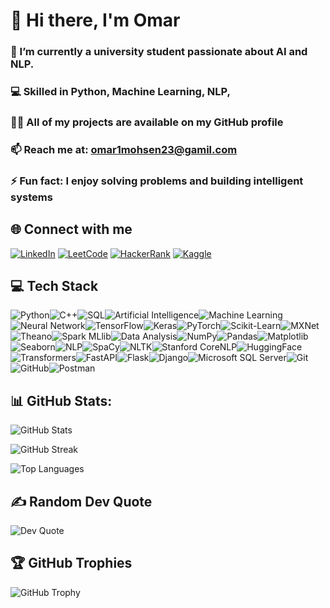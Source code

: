 # 👋 Hi there, I'm Omar
### 🔭 I’m currently a university student passionate about AI and NLP.
### 💻 Skilled in Python, Machine Learning, NLP,
### 👨‍💻 All of my projects are available on my GitHub profile
### 📫 Reach me at: omar1mohsen23@gamil.com
### ⚡ Fun fact: I enjoy solving problems and building intelligent systems


## 🌐 Connect with me
[![LinkedIn](https://img.shields.io/badge/LinkedIn-%230077B5?style=for-the-badge&logo=linkedin&logoColor=white)](linkedin.com/in/omar-mohsen-4356a92b5)
[![LeetCode](https://img.shields.io/badge/LeetCode-FFA116?style=for-the-badge&logo=leetcode&logoColor=black)](https://leetcode.com/u/omar1mohsen23/)
[![HackerRank](https://img.shields.io/badge/HackerRank-2EC866?style=for-the-badge&logo=hackerrank&logoColor=white)](https://www.hackerrank.com/profile/omar1mohsen23)
[![Kaggle](https://img.shields.io/badge/Kaggle-20BEFF?style=for-the-badge&logo=kaggle&logoColor=white)](https://www.kaggle.com/omarmoshen)


## 💻 Tech Stack

![Python](https://img.shields.io/badge/Python-3670A0?style=for-the-badge&logo=python&logoColor=ffd343)![C++](https://img.shields.io/badge/C++-00599C?style=for-the-badge&logo=c%2B%2B&logoColor=white)![SQL](https://img.shields.io/badge/SQL-003B57?style=for-the-badge&logo=sqlite&logoColor=white)![Artificial Intelligence](https://img.shields.io/badge/Artificial_Intelligence-0D47A1?style=for-the-badge&logo=openai&logoColor=white)![Machine Learning](https://img.shields.io/badge/Machine_Learning-FF6F00?style=for-the-badge&logo=probot&logoColor=white)![Neural Network](https://img.shields.io/badge/Neural_Networks-FF1493?style=for-the-badge&logo=python&logoColor=white)![TensorFlow](https://img.shields.io/badge/TensorFlow-FF6F00?style=for-the-badge&logo=tensorflow&logoColor=white)![Keras](https://img.shields.io/badge/Keras-D00000?style=for-the-badge&logo=keras&logoColor=white)![PyTorch](https://img.shields.io/badge/PyTorch-EE4C2C?style=for-the-badge&logo=pytorch&logoColor=white)![Scikit-Learn](https://img.shields.io/badge/Scikit--Learn-F7931E?style=for-the-badge&logo=scikit-learn&logoColor=white)![MXNet](https://img.shields.io/badge/MXNet-4AA0C0?style=for-the-badge&logo=apache&logoColor=white)![Theano](https://img.shields.io/badge/Theano-0000A0?style=for-the-badge&logo=python&logoColor=white)![Spark MLlib](https://img.shields.io/badge/Spark_MLlib-E25A1C?style=for-the-badge&logo=apachespark&logoColor=white)![Data Analysis](https://img.shields.io/badge/Data_Analysis-0A192F?style=for-the-badge&logo=data&logoColor=white)![NumPy](https://img.shields.io/badge/NumPy-013243?style=for-the-badge&logo=numpy&logoColor=white)![Pandas](https://img.shields.io/badge/Pandas-150458?style=for-the-badge&logo=pandas&logoColor=white)![Matplotlib](https://img.shields.io/badge/Matplotlib-007ACC?style=for-the-badge&logo=plotly&logoColor=white)![Seaborn](https://img.shields.io/badge/Seaborn-3776AB?style=for-the-badge&logo=python&logoColor=white)![NLP](https://img.shields.io/badge/NLP-8A2BE2?style=for-the-badge&logo=google&logoColor=white)![SpaCy](https://img.shields.io/badge/SpaCy-00A4EF?style=for-the-badge&logo=python&logoColor=white)![NLTK](https://img.shields.io/badge/NLTK-008080?style=for-the-badge&logo=python&logoColor=white)![Stanford CoreNLP](https://img.shields.io/badge/Stanford_CoreNLP-B7312F?style=for-the-badge&logo=stanforduniversity&logoColor=white)![HuggingFace](https://img.shields.io/badge/HuggingFace-FCC624?style=for-the-badge&logo=huggingface&logoColor=black)![Transformers](https://img.shields.io/badge/Transformers-FF9900?style=for-the-badge&logo=transformers&logoColor=black)![FastAPI](https://img.shields.io/badge/FastAPI-009688?style=for-the-badge&logo=fastapi&logoColor=white)![Flask](https://img.shields.io/badge/Flask-000000?style=for-the-badge&logo=flask&logoColor=white)![Django](https://img.shields.io/badge/Django-092E20?style=for-the-badge&logo=django&logoColor=white)![Microsoft SQL Server](https://img.shields.io/badge/Microsoft_SQL_Server-CC2927?style=for-the-badge&logo=microsoftsqlserver&logoColor=white)![Git](https://img.shields.io/badge/Git-F05032?style=for-the-badge&logo=git&logoColor=white)![GitHub](https://img.shields.io/badge/GitHub-121013?style=for-the-badge&logo=github&logoColor=white)![Postman](https://img.shields.io/badge/Postman-FF6C37?style=for-the-badge&logo=postman&logoColor=white)

## 📊 GitHub Stats:

![GitHub Stats](https://github-readme-stats.vercel.app/api?username=Omar-Moohsen&theme=transparent&hide_border=false&include_all_commits=true&count_private=true)

![GitHub Streak](https://github-readme-streak-stats.herokuapp.com/?user=Omar-Moohsen&theme=transparent&hide_border=false)

![Top Languages](https://github-readme-stats.vercel.app/api/top-langs/?username=Omar-Moohsen&layout=compact&theme=transparent&hide_border=false)

## ✍️ Random Dev Quote

![Dev Quote](https://quotes-github-readme.vercel.app/api?type=horizontal&theme=radical)

## 🏆 GitHub Trophies

![GitHub Trophy](https://github-profile-trophy.vercel.app/?username=Omar-Moohsen&theme=radical&no-frame=false&no-bg=false&margin-w=4)


